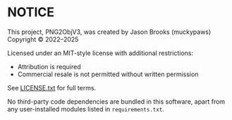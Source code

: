 # NOTICE

This project, PNG2ObjV3, was created by Jason Brooks (muckypaws)  
Copyright © 2022–2025

Licensed under an MIT-style license with additional restrictions:
- Attribution is required
- Commercial resale is not permitted without written permission

See [LICENSE.txt](./LICENSE.txt) for full terms.

No third-party code dependencies are bundled in this software, apart from any user-installed modules listed in `requirements.txt`.
